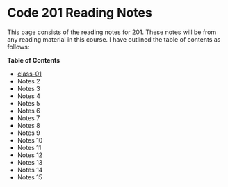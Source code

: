 # Code 201 Reading Notes
This page consists of the reading notes for 201.
These notes will be from any reading material in this course.
I have outlined the table of contents as follows:

**Table of Contents**
 - [class-01](class-01.md)
 - Notes 2
 - Notes 3
 - Notes 4
 - Notes 5
 - Notes 6
 - Notes 7
 - Notes 8
 - Notes 9
 - Notes 10
 - Notes 11
 - Notes 12
 - Notes 13
 - Notes 14
 - Notes 15